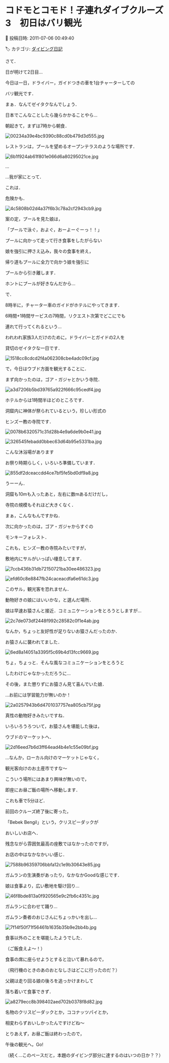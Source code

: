 # コドモとコモド！子連れダイブクルーズ3　初日はバリ観光

📅 投稿日時: 2011-07-06 00:49:40

🏷️ カテゴリ: [ダイビング日記](ce3a7a8d424d112fce83ee85c81a0e344.md)

さて．


日が明けて2日目…





今日は一日，ドライバー，ガイドつきの車を1台チャーターしての


バリ観光です．


まぁ．なんてゼイタクなんでしょう．


日本でこんなことしたら幾らかかることやら…





朝起きて，まずは7時から朝食．




![00234a39e4bc9390c88cd0b479d3d555.jpg](images/00234a39e4bc9390c88cd0b479d3d555.jpg)







レストランは，プールを望めるオープンテラスのような場所です．




![6b1f924ab61f801e066d6a80295021ce.jpg](images/6b1f924ab61f801e066d6a80295021ce.jpg)







…


…我が家にとって．


これは．


危険かも．




![4c5808b02d4a37f6b3c78a2cf2943cb9.jpg](images/4c5808b02d4a37f6b3c78a2cf2943cb9.jpg)




案の定，プールを見た娘は，


「プールで泳ぐ，およぐ，おーよーぐーっ！！」





プールに向かって走って行き食事をしたがらない


娘を強引に押さえ込み，我々の食事を終え，


帰り道もプールに全力で向かう娘を強引に


プールから引き離します．


ホントにプールが好きなんだから…





で．


8時半に，チャーター車のガイドがホテルにやってきます．


6時間+1時間サービスの7時間，リクエスト次第でどこにでも


連れて行ってくれるという…


われわれ家族3人だけのために，ドライバーとガイドの2人を


貸切のゼイタクな一日です．




![1518cc8cdcd2f4a062308cbe4adc09cf.jpg](images/1518cc8cdcd2f4a062308cbe4adc09cf.jpg)







で，今日はウブド方面を観光することに．





まず向かったのは，ゴア・ガジャとかいう寺院．




![a3d7206b5bd39765a922f666c95cedf4.jpg](images/a3d7206b5bd39765a922f666c95cedf4.jpg)




ホテルからは1時間半ほどのところです．


洞窟内に神体が祭られているという，珍しい形式の


ヒンズー教の寺院です．




![0078b6320571c31d28b4e9a6de9b0e41.jpg](images/0078b6320571c31d28b4e9a6de9b0e41.jpg)









![326545febadd0bbec63d64b95e5331ba.jpg](images/326545febadd0bbec63d64b95e5331ba.jpg)




こんな沐浴場があります





お祭り時期らしく，いろいろ準備しています．




![855df2dceaccdd4ce7bf5fe5bd0df9a8.jpg](images/855df2dceaccdd4ce7bf5fe5bd0df9a8.jpg)







うーーん．


洞窟も10mも入ったあと，左右に数mあるだけだし，


寺院の規模もそれほど大きくなく．





まぁ，こんなもんですかね．





次に向かったのは，ゴア・ガジャからすぐの


モンキーフォレスト．





これも，ヒンズー教の寺院みたいですが，


敷地内にサルがいっぱい棲息してます．




![7ccb436b31db72150721ba30ee486323.jpg](images/7ccb436b31db72150721ba30ee486323.jpg)









![efd60c8e8847fb24caceacdfa6e61dc3.jpg](images/efd60c8e8847fb24caceacdfa6e61dc3.jpg)







このサル，観光客を恐れません．


動物好きの娘にはいいかな，と選んだ場所．





娘は早速お猿さんと接近．コミュニケーションをとろうとしますが…




![2c7de073df2448f992c28582c0f1e4ab.jpg](images/2c7de073df2448f992c28582c0f1e4ab.jpg)







なんか，ちょっと友好性が足りないお猿さんだったのか．


お猿さんに襲われてました．




![6ed8a14051a3395f5c69b4d13fcc9669.jpg](images/6ed8a14051a3395f5c69b4d13fcc9669.jpg)




ちょ，ちょっと．そんな風なコミュニケーションをとろうと


したわけじゃなかっただろうに…





その後，また懲りずにお猿さん見て喜んでいた娘．


…お前には学習能力が無いのか！




![2a0257943b6d4701037757ea805cb75f.jpg](images/2a0257943b6d4701037757ea805cb75f.jpg)




真性の動物好きみたいですね．





いろいろうろついて，お猿さんを堪能した後は，


ウブドのマーケットへ．




![2d16eed7b6d3ff64ead4b4e1c55e09bf.jpg](images/2d16eed7b6d3ff64ead4b4e1c55e09bf.jpg)




…なんか，ローカル向けのマーケットじゃなく，


観光客向けのお土産市ですな～





こういう場所にはあまり興味が無いので，


即座にお昼ご飯の場所へ移動します．


これも車で5分ほど．


前回のクルーズ終了後に寄った，


「Bebek Bengil」という，クリスピーダックが


おいしいお店へ．





残念ながら雰囲気最高の座敷ではなかったのですが，


お店の中はなかなかいい感じ．




![7588b96359706bbfa12c1e9b30643e85.jpg](images/7588b96359706bbfa12c1e9b30643e85.jpg)




ガムランの生演奏があったり，なかなかGoodな感じです．





娘は食事より，広い敷地を駆け回り…




![46f8bde813a0f920565e9c2fb6c4351c.jpg](images/46f8bde813a0f920565e9c2fb6c4351c.jpg)




ガムランに合わせて踊り…





ガムラン奏者のおじさんにちょっかいを出し…




![7f14f50f71f56461b1635b35b9e2bb4b.jpg](images/7f14f50f71f56461b1635b35b9e2bb4b.jpg)




食事以外のことを堪能したようでした．


（ご飯食えよ～！）





食事の席に座らせようとすると泣いて暴れるので，


（飛行機のときのあのおとなしさはどこに行ったのだ？）


父親は走り回る娘の後ろを追っかけまわして


落ち着いて食事できず．




![a8279ecc8b398402aed702b0378f8d82.jpg](images/a8279ecc8b398402aed702b0378f8d82.jpg)




名物のクリスピーダックとか，ココナッツパイとか，


相変わらずおいしかったんですけどね～ 





とりあえず，お昼ご飯は終わったので，


午後の観光へ，Go!





（続く…このペースだと，本題のダイビング部分に達するのはいつの日か？？）
